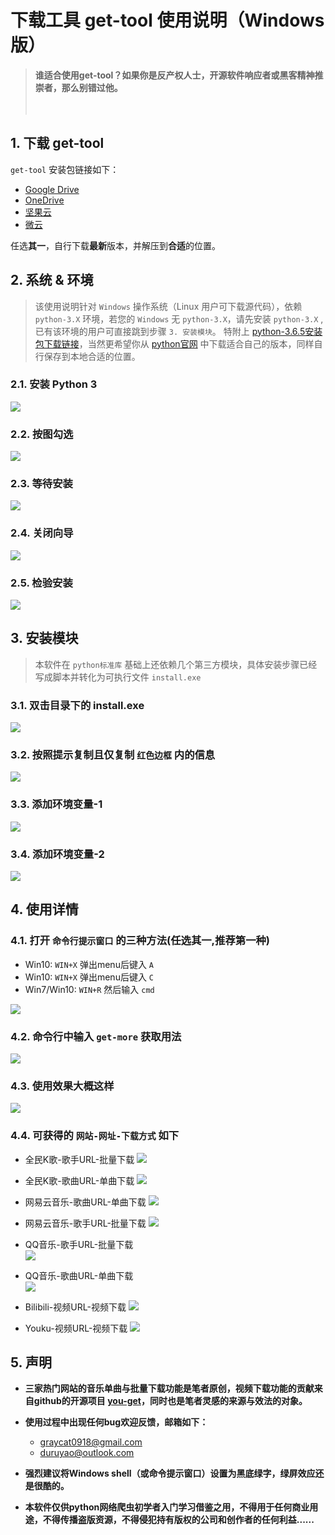 # 下载工具 get-tool 使用说明（Windows版）

> **谁适合使用get-tool？如果你是反产权人士，开源软件响应者或黑客精神推崇者，那么别错过他。**
&emsp;&emsp;&emsp;&emsp;&emsp;&emsp;&emsp;&emsp;&emsp;&emsp;&emsp;&emsp;&emsp;&emsp;&emsp;&emsp;&emsp;&emsp;&emsp;&emsp;&emsp;&emsp;&emsp;&emsp;&emsp;&emsp;&emsp;&emsp;&emsp;&emsp;&emsp;&emsp;&emsp;&emsp;&emsp;&emsp;&emsp;

## 1. 下载 get-tool
`get-tool` 安装包链接如下：
- [Google Drive](https://drive.google.com/open?id=1Xp2v2uyz-b8drLy3KAEu48xQdrWcFipe)
- [OneDrive](https://1drv.ms/f/s!ArbZ01SuUv5M2B0_ea9EAQ3qn8tX)
- [坚果云](https://www.jianguoyun.com/p/DXsvZZsQ1qf_BhjX1GY)
- [微云](https://share.weiyun.com/5HwmTcM)       

任选**其一**，自行下载**最新**版本，并解压到**合适**的位置。

## 2. 系统 & 环境
> 该使用说明针对 `Windows` 操作系统（Linux 用户可下载源代码），依赖 `python-3.X` 环境，若您的 `Windows` 无 `python-3.X`，请先安装 `python-3.X` ,已有该环境的用户可直接跳到步骤 `3. 安装模块`。
特附上 [python-3.6.5安装包下载链接](https://share.weiyun.com/52UCsyb)，当然更希望你从 [python官网](https://www.python.org/) 中下载适合自己的版本，同样自行保存到本地合适的位置。

### 2.1. **安装 Python 3**

![](img/1.png)

### 2.2. **按图勾选**

![](img/py-install-1.png)

### 2.3. **等待安装**

![](img/py-install-2.png)

### 2.4. **关闭向导**

![](img/py-install-3.png)

### 2.5. **检验安装**

![](img/py-success.png)

## 3. 安装模块
> 本软件在 `python标准库` 基础上还依赖几个第三方模块，具体安装步骤已经写成脚本并转化为可执行文件 `install.exe`

### 3.1. **双击目录下的 install.exe**

![](2.png)

### 3.2. **按照提示复制且仅复制 `红色边框` 内的信息**

![](img/install-module.png)

### 3.3. **添加环境变量-1**

![](img/path-1.png)

### 3.4. **添加环境变量-2**

![](img/path-2.png)

## 4. 使用详情

### 4.1. **打开 `命令行提示窗口` 的三种方法(任选其一,推荐第一种)**

- Win10:        `WIN+X` 弹出menu后键入 `A`
- Win10:        `WIN+X` 弹出menu后键入 `C`
- Win7/Win10:   `WIN+R` 然后输入 `cmd`

![](img/command-1.png)

### 4.2. **命令行中输入 `get-more` 获取用法**

![](img/3.png)

### 4.3. **使用效果大概这样**

![](img/4.png)

### 4.4. **可获得的 `网站-网址-下载方式` 如下**

- 全民K歌-歌手URL-批量下载 
![](img/u1.png)

- 全民K歌-歌曲URL-单曲下载 
![](img/u2.png)

- 网易云音乐-歌曲URL-单曲下载 
![](img/u3.png)

- 网易云音乐-歌手URL-批量下载 
![](img/u4.png)

- QQ音乐-歌手URL-批量下载  
![](img/u5.png)

- QQ音乐-歌曲URL-单曲下载  
![](img/u6.png)

- Bilibili-视频URL-视频下载
![](img/u7.png)

- Youku-视频URL-视频下载
![](img/u8.png)

## 5. 声明

- **三家热门网站的音乐单曲与批量下载功能是笔者原创，视频下载功能的贡献来自github的开源项目 [you-get](https://github.com/soimort/you-get)，同时也是笔者灵感的来源与效法的对象。**

- **使用过程中出现任何bug欢迎反馈，邮箱如下：**
    - graycat0918@gmail.com
    - duruyao@outlook.com
 
- **强烈建议将Windows shell（或命令提示窗口）设置为黑底绿字，绿屏效应还是很酷的。**

- **本软件仅供python网络爬虫初学者入门学习借鉴之用，不得用于任何商业用途，不得传播盗版资源，不得侵犯持有版权的公司和创作者的任何利益......**
